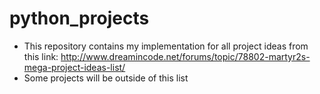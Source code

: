 # python_projects
- This repository contains my implementation for all project ideas from this link:
http://www.dreamincode.net/forums/topic/78802-martyr2s-mega-project-ideas-list/
- Some projects will be outside of this list